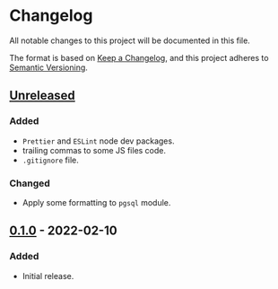 # Changelog

All notable changes to this project will be documented in this file.

The format is based on [Keep a Changelog](https://keepachangelog.com/en/1.0.0/),
and this project adheres to [Semantic Versioning](https://semver.org/spec/v2.0.0.html).

## [Unreleased]
### Added
- `Prettier` and `ESLint` node dev packages.
- trailing commas to some JS files code.
- `.gitignore` file.

### Changed
- Apply some formatting to `pgsql` module.

## [0.1.0] - 2022-02-10
### Added
- Initial release.

[Unreleased]: https://github.com/my-jam-store/catalog-service-core/compare/0.1.0...HEAD
[0.1.0]: https://github.com/my-jam-store/catalog-service-core/releases/tag/0.1.0
